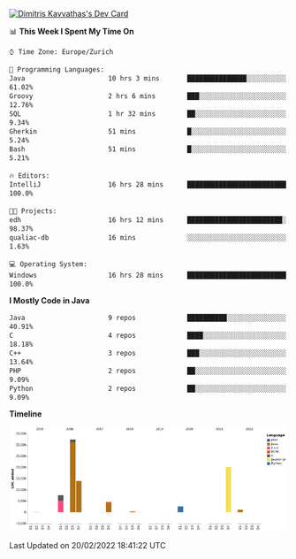 <a href="https://app.daily.dev/JimR21"><img src="https://api.daily.dev/devcards/1a6ea627b9cf4de4a4f1b5f5cac8c85e.png?r=t8i" width="400" alt="Dimitris Kavvathas's Dev Card"/></a>

<!--START_SECTION:waka-->
📊 **This Week I Spent My Time On** 

```text
⌚︎ Time Zone: Europe/Zurich

💬 Programming Languages: 
Java                     10 hrs 3 mins       ███████████████░░░░░░░░░░   61.02% 
Groovy                   2 hrs 6 mins        ███░░░░░░░░░░░░░░░░░░░░░░   12.76% 
SQL                      1 hr 32 mins        ██░░░░░░░░░░░░░░░░░░░░░░░   9.34% 
Gherkin                  51 mins             █░░░░░░░░░░░░░░░░░░░░░░░░   5.24% 
Bash                     51 mins             █░░░░░░░░░░░░░░░░░░░░░░░░   5.21%

🔥 Editors: 
IntelliJ                 16 hrs 28 mins      █████████████████████████   100.0%

🐱‍💻 Projects: 
edh                      16 hrs 12 mins      ████████████████████████░   98.37% 
qualiac-db               16 mins             ░░░░░░░░░░░░░░░░░░░░░░░░░   1.63%

💻 Operating System: 
Windows                  16 hrs 28 mins      █████████████████████████   100.0%

```

**I Mostly Code in Java** 

```text
Java                     9 repos             ██████████░░░░░░░░░░░░░░░   40.91% 
C                        4 repos             ████░░░░░░░░░░░░░░░░░░░░░   18.18% 
C++                      3 repos             ███░░░░░░░░░░░░░░░░░░░░░░   13.64% 
PHP                      2 repos             ██░░░░░░░░░░░░░░░░░░░░░░░   9.09% 
Python                   2 repos             ██░░░░░░░░░░░░░░░░░░░░░░░   9.09%

```


**Timeline**

![Chart not found](https://raw.githubusercontent.com/JimR21/JimR21/master/charts/bar_graph.png) 


 Last Updated on 20/02/2022 18:41:22 UTC
<!--END_SECTION:waka-->

<!--
**JimR21/JimR21** is a ✨ _special_ ✨ repository because its `README.md` (this file) appears on your GitHub profile.

Here are some ideas to get you started:

- 🔭 I’m currently working on ...
- 🌱 I’m currently learning ...
- 👯 I’m looking to collaborate on ...
- 🤔 I’m looking for help with ...
- 💬 Ask me about ...
- 📫 How to reach me: ...
- 😄 Pronouns: ...
- ⚡ Fun fact: ...
-->
